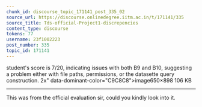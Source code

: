 ```yaml
---
chunk_id: discourse_topic_171141_post_335_02
source_url: https://discourse.onlinedegree.iitm.ac.in/t/171141/335
source_title: Tds-official-Project1-discrepencies
content_type: discourse
tokens: 77
username: 23f1002223
post_number: 335
topic_id: 171141
---
```


 student's score is 7/20, indicating issues with both B9 and B10, suggesting a problem either with file paths, permissions, or the datasette query construction. 2x" data-dominant-color="C9C8C8">image650×898 106 KB

---

This was from the official evaluation sir, could you kindly look into it.
